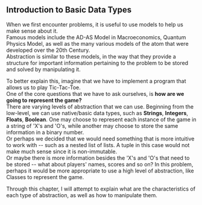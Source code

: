 ## Introduction to Basic Data Types

When we first encounter problems, it is useful to use models to help us make sense about it.  
Famous models include the AD-AS Model in Macroeconomics, Quantum Physics Model, as well as the many various models of the atom that were developed over the 20th Century.  
Abstraction is similar to these models, in the way that they provide a structure for important information pertaining to the problem to be stored and solved by manipulating it.

To better explain this, imagine that we have to implement a program that allows us to play Tic-Tac-Toe.  
One of the core questions that we have to ask ourselves, is **how are we going to represent the game?**  
There are varying levels of abstraction that we can use. Beginning from the low-level, we can use native/basic data types, such as **Strings**, **Integers**, **Floats**, **Boolean**. One may choose to represent each instance of the game in a string of 'X's and 'O's, while another may choose to store the same information in a binary number.  
Or perhaps we decided that we would need something that is more intuitive to work with -- such as a nested list of lists. A tuple in this case would not make much sense since it is non-immutable.  
Or maybe there is more information besides the 'X's and 'O's that need to be stored -- what about players' names, scores and so on? In this problem, perhaps it would be more appropriate to use a high level of abstraction, like Classes to represent the game.  

Through this chapter, I will attempt to explain what are the characteristics of each type of abstraction, as well as how to manipulate them.
